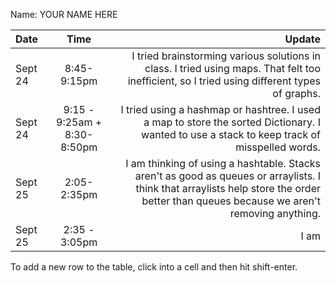 Name: YOUR NAME HERE

| Date    |            Time             |                                                                                                                                                                                  Update |
|:--------|:---------------------------:|----------------------------------------------------------------------------------------------------------------------------------------------------------------------------------------:|
| Sept 24 |         8:45-9:15pm         |                                            I tried brainstorming various solutions in class. I tried using maps. That felt too inefficient, so I tried using different types of graphs. |
| Sept 24 | 9:15 - 9:25am + 8:30-8:50pm |                                            I tried using a hashmap or hashtree. I used a map to store the sorted Dictionary. I wanted to use a stack to keep track of misspelled words. |
| Sept 25 |         2:05-2:35pm         | I am thinking of using a hashtable. Stacks aren't as good as queues or arraylists. I think that arraylists help store the order better than queues because we aren't removing anything. |
| Sept 25 |        2:35 - 3:05pm        |                                                                                                                                                                                    I am |


To add a new row to the table, click into a cell and then hit shift-enter.